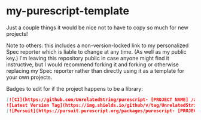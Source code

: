 # my-purescript-template
Just a couple things it would be nice not to have to copy so much for new projects!

Note to others: this includes a non-version-locked link to my personalized Spec reporter which is liable to change at any time. (As well as my public key.) I'm leaving this repository public in case anyone might find it instructive, but I would recommend forking it and forking or otherwise replacing my Spec reporter rather than directly using it as a template for your own projects.

Badges to edit for if the project happens to be a library:

```markdown
[![CI](https://github.com/UnrelatedString/purescript- [PROJECT NAME] /actions/workflows/ci.yml/badge.svg?branch=main)](https://github.com/UnrelatedString/purescript- [PROJECT NAME] /actions/workflows/ci.yml)
![Latest Version Tag](https://img.shields.io/github/v/tag/UnrelatedString/purescript- [PROJECT NAME] )
[![Pursuit](https://pursuit.purescript.org/packages/purescript- [PROJECT NAME]/badge?)](https://pursuit.purescript.org/packages/purescript- [PROJECT NAME] )
```
